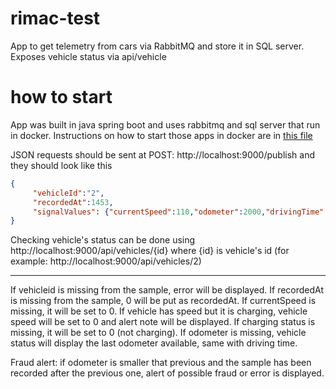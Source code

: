 # rimac-test
App to get telemetry from cars via RabbitMQ and store it in SQL server. Exposes vehicle status via api/vehicle

# how to start
App was built in java spring boot and uses rabbitmq and sql server that run in docker.
Instructions on how to start those apps in docker are in [this file](https://github.com/aleksalukac/rimac-test/blob/main/telemetry/docker%20instructions.txt)

JSON requests should be sent at POST: http://localhost:9000/publish and they should look like this
```json
{
     "vehicleId":"2",
     "recordedAt":1453,
     "signalValues": {"currentSpeed":110,"odometer":2000,"drivingTime":56000,"isCharging":0}
}
```

Checking vehicle's status can be done using http://localhost:9000/api/vehicles/{id} where {id} is vehicle's id (for example: http://localhost:9000/api/vehicles/2)

___

If vehicleid is missing from the sample, error will be displayed.
If recordedAt is missing from the sample, 0 will be put as recordedAt.
If currentSpeed is missing, it will be set to 0.
If vehicle has speed but it is charging, vehicle speed will be set to 0 and alert note will be displayed. 
If charging status is missing, it will be set to 0 (not charging).
If odometer is missing, vehicle status will display the last odometer available, same with driving time.

Fraud alert: if odometer is smaller that previous and the sample has been recorded after the previous one, alert of possible fraud or error is displayed.